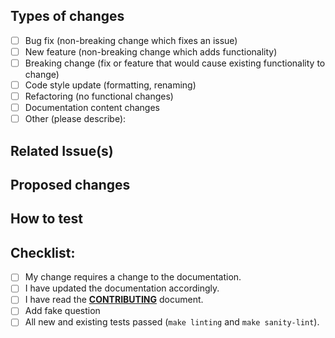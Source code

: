 <!--- Provide a general summary of your changes in the Title above -->

## Types of changes
<!--- What types of changes does your code introduce? Put an `x` in all the boxes that apply: -->
- [ ] Bug fix (non-breaking change which fixes an issue)
- [ ] New feature (non-breaking change which adds functionality)
- [ ] Breaking change (fix or feature that would cause existing functionality to change)
- [ ] Code style update (formatting, renaming)
- [ ] Refactoring (no functional changes)
- [ ] Documentation content changes
- [ ] Other (please describe):

## Related Issue(s)
<!-- If PR is linked to one or more issues, please list issues below -->

## Proposed changes
<!--- Describe your changes in detail -->

## How to test
<!--- Please describe in detail how you tested your changes. -->
<!--- Include details of your testing environment, and the tests you ran to -->
<!--- see how your change affects other areas of the code, etc. -->

## Checklist:
<!--- Go over all the following points, and put an `x` in all the boxes that apply. -->
<!--- If you're unsure about any of these, don't hesitate to ask. We're here to help! -->
- [ ] My change requires a change to the documentation.
- [ ] I have updated the documentation accordingly.
- [ ] I have read the [**CONTRIBUTING**](https://github.com/aristanetworks/ansible-cvp/blob/master/contributing.md#branches) document.
- [ ] Add fake question
- [ ] All new and existing tests passed (`make linting` and `make sanity-lint`).
